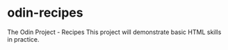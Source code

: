 # odin-recipes
The Odin Project - Recipes
This project will demonstrate basic HTML skills in practice.